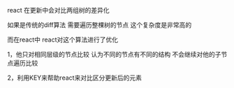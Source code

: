 react 在更新中会对比两组树的差异化

如果是传统的diff算法 需要遍历整棵树的节点 这个复杂度是非常高的

而在react中 react对这个算法进行了优化

1，他只对相同层级的节点比较 认为不同的节点有不同的结构 不会继续对他的子节点遍历比较

2，利用KEY来帮助react来对比区分更新后的元素

